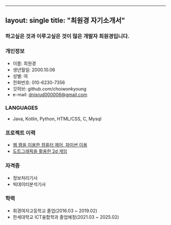 ----
layout: single
title: "최원경 자기소개서"
----

### 하고싶은 것과 이루고싶은 것이 많은 개발자 최원경입니다.

### 개인정보
- 이름: 최원경  
- 생년월일: 2000.10.06   
- 성별: 여  
- 전화번호: 010-6230-7356  
- 깃허브: github.com/choiwonkyoung  
- e-mail: dnjsrud000006@gmail.com  

### LANGUAGES
- Java, Kotlin, Python, HTML/CSS, C, Mysql

### 프로젝트 이력
- <u>웹 캠을 이용한 컴퓨터 제어, 파이썬 이용</u>  
- <u>도트그래픽을 활용한 2d 게임</u>

### 자격증
- 정보처리기사
- 빅데이터분석기사

### 학력
- 휘경여자고등학교 졸업(2016.03 ~ 2019.02)
- 한세대학교 ICT융합학과 졸업예정(2021.03 ~ 2025.02)
